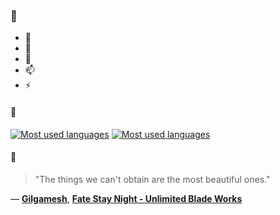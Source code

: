 ### 👋

- 🔭
- 🌱
- 💬
- 📫
- ⚡

#### 🧏

[![Most used languages](https://github-readme-stats-aynah.vercel.app/api/top-langs/?username=aynh&theme=solarized-dark&langs_count=6&layout=compact&hide_title=true)](https://github.com/anuraghazra/github-readme-stats#gh-dark-mode-only)
[![Most used languages](https://github-readme-stats-aynah.vercel.app/api/top-langs/?username=aynh&theme=solarized-light&langs_count=6&layout=compact&hide_title=true)](https://github.com/anuraghazra/github-readme-stats#gh-light-mode-only)

#### 💬

> "The things we can't obtain are the most beautiful ones."

&mdash; [**Gilgamesh**](https://myanimelist.net/character.php?q=Gilgamesh&cat=character), [**Fate Stay Night - Unlimited Blade Works**](https://myanimelist.net/search/all?q=Fate%20Stay%20Night%20-%20Unlimited%20Blade%20Works&cat=all)
